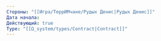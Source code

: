 ```yaml
---
Стороны: "[[Игра/ТеррИМчане/Рудых Денис|Рудых Денис]]"
Дата начала: 
Действующий: true
Type: "[[Ω_system/types/Contract|Contract]]"
---
```

